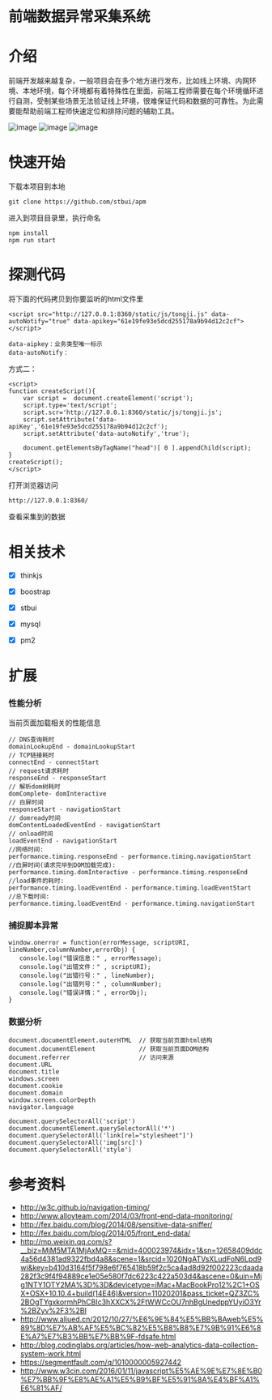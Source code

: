 前端数据异常采集系统
================

# 介绍
前端开发越来越复杂，一般项目会在多个地方进行发布，比如线上环境、内网环境、本地环境，每个环境都有着特殊性在里面，前端工程师需要在每个环境循环进行自测，受制某些场景无法验证线上环境，很难保证代码和数据的可靠性。为此需要能帮助前端工程师快速定位和排除问题的辅助工具。

![image](docs/1.jpg)
![image](docs/2.jpg)
![image](docs/3.jpg)

# 快速开始

下载本项目到本地
```
git clone https://github.com/stbui/apm
```

进入到项目目录里，执行命名
```
npm install
npm run start
```


# 探测代码
将下面的代码拷贝到你要监听的html文件里

```
<script src="http://127.0.0.1:8360/static/js/tongji.js" data-autoNotify="true" data-apikey="61e19fe93e5dcd255178a9b94d12c2cf"></script>
```
```
data-aipkey：业务类型唯一标示
data-autoNotify：
```

方式二：
```
<script>
function createScript(){
    var script =  document.createElement('script');
    script.type='text/script';
    script.scr='http://127.0.0.1:8360/static/js/tongji.js';
    script.setAttribute('data-apiKey','61e19fe93e5dcd255178a9b94d12c2cf');
    script.setAttribute('data-autoNotify','true');

    document.getElementsByTagName("head")[ 0 ].appendChild(script);
}
createScript();
</script>
```
打开浏览器访问
```
http://127.0.0.1:8360/
```
查看采集到的数据

# 相关技术
- [x] thinkjs
- [x] boostrap
- [x] stbui
- [x] mysql
- [x] pm2



# 扩展
### 性能分析

当前页面加载相关的性能信息
```
// DNS查询耗时
domainLookupEnd - domainLookupStart
// TCP链接耗时
connectEnd - connectStart
// request请求耗时
responseEnd - responseStart
// 解析dom树耗时
domComplete- domInteractive
// 白屏时间
responseStart - navigationStart
// domready时间
domContentLoadedEventEnd - navigationStart
// onload时间
loadEventEnd - navigationStart
//网络时间:
performance.timing.responseEnd - performance.timing.navigationStart
//白屏时间(请求完毕到DOM加载完成):
performance.timing.domInteractive - performance.timing.responseEnd
//load事件的耗时:
performance.timing.loadEventEnd - performance.timing.loadEventStart
//总下载时间:
performance.timing.loadEventEnd - performance.timing.navigationStart
```

### 捕捉脚本异常
```
window.onerror = function(errorMessage, scriptURI, lineNumber,columnNumber,errorObj) {
   console.log("错误信息：" , errorMessage);
   console.log("出错文件：" , scriptURI);
   console.log("出错行号：" , lineNumber);
   console.log("出错列号：" , columnNumber);
   console.log("错误详情：" , errorObj);
}
```

### 数据分析

```
document.documentElement.outerHTML  // 获取当前页面html结构
document.documentElement            // 获取当前页面DOM结构
document.referrer                   // 访问来源
document.URL
document.title
windows.screen
document.cookie
document.domain
window.screen.colorDepth
navigator.language
```
```
document.querySelectorAll('script')
document.documentElement.querySelectorAll('*')
document.querySelectorAll('link[rel="stylesheet"]')
document.querySelectorAll('img[src]')
document.querySelectorAll('style')
```

# 参考资料

- http://w3c.github.io/navigation-timing/
- http://www.alloyteam.com/2014/03/front-end-data-monitoring/
- http://fex.baidu.com/blog/2014/08/sensitive-data-sniffer/
- http://fex.baidu.com/blog/2014/05/front_end-data/
- http://mp.weixin.qq.com/s?__biz=MjM5MTA1MjAxMQ==&mid=400023974&idx=1&sn=12658409ddc4a56d4381ad9322fbd4a8&scene=1&srcid=1020NgATVsXLudFoN6Lpd9wi&key=b410d3164f5f798e6f765418b59f2c5ca4ad8d92f002223cdaada282f3c9f4f94889ce1e05e580f7dc6223c422a503d4&ascene=0&uin=Mjg1NTY1OTY2MA%3D%3D&devicetype=iMac+MacBookPro12%2C1+OSX+OSX+10.10.4+build(14E46)&version=11020201&pass_ticket=QZ3ZC%2BOgTYgxkormhPhCBIc3hXXCX%2FtWWCcOU7nhBgUnedppYUyiO3Yr%2BZyv%2F3%2BI
- http://www.aliued.cn/2012/10/27/%E6%9E%84%E5%BB%BAweb%E5%89%8D%E7%AB%AF%E5%BC%82%E5%B8%B8%E7%9B%91%E6%8E%A7%E7%B3%BB%E7%BB%9F-fdsafe.html
- http://blog.codinglabs.org/articles/how-web-analytics-data-collection-system-work.html
- https://segmentfault.com/q/1010000005927442
- http://www.w3cin.com/2016/01/11/javascript%E5%AE%9E%E7%8E%B0%E7%BB%9F%E8%AE%A1%E5%B9%BF%E5%91%8A%E4%BF%A1%E6%81%AF/
